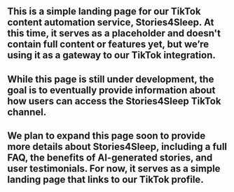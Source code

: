 ## This is a simple landing page for our TikTok content automation service, Stories4Sleep. At this time, it serves as a placeholder and doesn't contain full content or features yet, but we’re using it as a gateway to our TikTok integration.

## While this page is still under development, the goal is to eventually provide information about how users can access the Stories4Sleep TikTok channel.

## We plan to expand this page soon to provide more details about Stories4Sleep, including a full FAQ, the benefits of AI-generated stories, and user testimonials. For now, it serves as a simple landing page that links to our TikTok profile.


